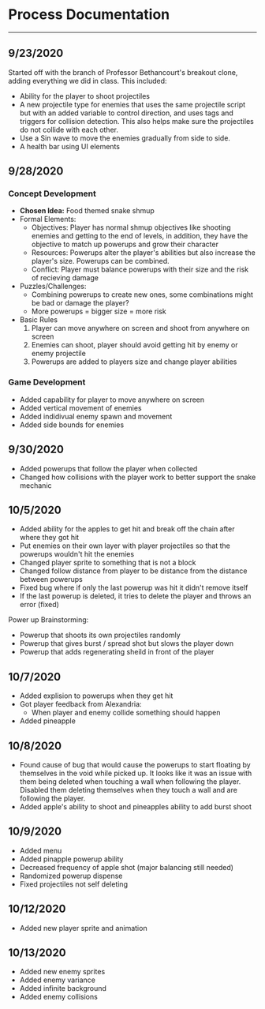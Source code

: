 # Process Documentation
---
## 9/23/2020
Started off with the branch of Professor Bethancourt's breakout clone, adding everything we did in class. This included:
- Ability for the player to shoot projectiles
- A new projectile type for enemies that uses the same projectile script but with an added variable to control direction, and uses tags and triggers for collision detection. This also helps make sure the projectiles do not collide with each other.
- Use a Sin wave to move the enemies gradually from side to side. 
- A health bar using UI elements

## 9/28/2020
### Concept Development
- **Chosen Idea:** Food themed snake shmup
- Formal Elements:
    - Objectives: Player has normal shmup objectives like shooting enemies and getting to the end of levels, in addition, they have the objective to match up powerups and grow their character
    - Resources: Powerups alter the player's abilities but also increase the player's size. Powerups can be combined.
    - Conflict: Player must balance powerups with their size and the risk of recieving damage
- Puzzles/Challenges:
    - Combining powerups to create new ones, some combinations might be bad or damage the player?
    - More powerups = bigger size = more risk
- Basic Rules
    1. Player can move anywhere on screen and shoot from anywhere on screen
    2. Enemies can shoot, player should avoid getting hit by enemy or enemy projectile
    3. Powerups are added to players size and change player abilities

### Game Development
- Added capability for player to move anywhere on screen
- Added vertical movement of enemies
- Added indidivual enemy spawn and movement
- Added side bounds for enemies

## 9/30/2020
- Added powerups that follow the player when collected
- Changed how collisions with the player work to better support the snake mechanic

## 10/5/2020
- Added ability for the apples to get hit and break off the chain after where they got hit
- Put enemies on their own layer with player projectiles so that the powerups wouldn't hit the enemies
- Changed player sprite to something that is not a block
- Changed follow distance from player to be distance from the distance between powerups
- Fixed bug where if only the last powerup was hit it didn't remove itself
- If the last powerup is deleted, it tries to delete the player and throws an error (fixed)

Power up Brainstorming:
- Powerup that shoots its own projectiles randomly
- Powerup that gives burst / spread shot but slows the player down
- Powerup that adds regenerating sheild in front of the player

## 10/7/2020
- Added explision to powerups when they get hit
- Got player feedback from Alexandria:
    - When player and enemy collide something should happen
- Added pineapple

## 10/8/2020
- Found cause of bug that would cause the powerups to start floating by themselves in the void while picked up. It looks like it was an issue with them being deleted when touching a wall when following the player. Disabled them deleting themselves when they touch a wall and are following the player.
- Added apple's ability to shoot and pineapples ability to add burst shoot

## 10/9/2020
- Added menu
- Added pinapple powerup ability
- Decreased frequency of apple shot (major balancing still needed)
- Randomized powerup dispense
- Fixed projectiles not self deleting

## 10/12/2020
- Added new player sprite and animation

## 10/13/2020
- Added new enemy sprites
- Added enemy variance
- Added infinite background
- Added enemy collisions